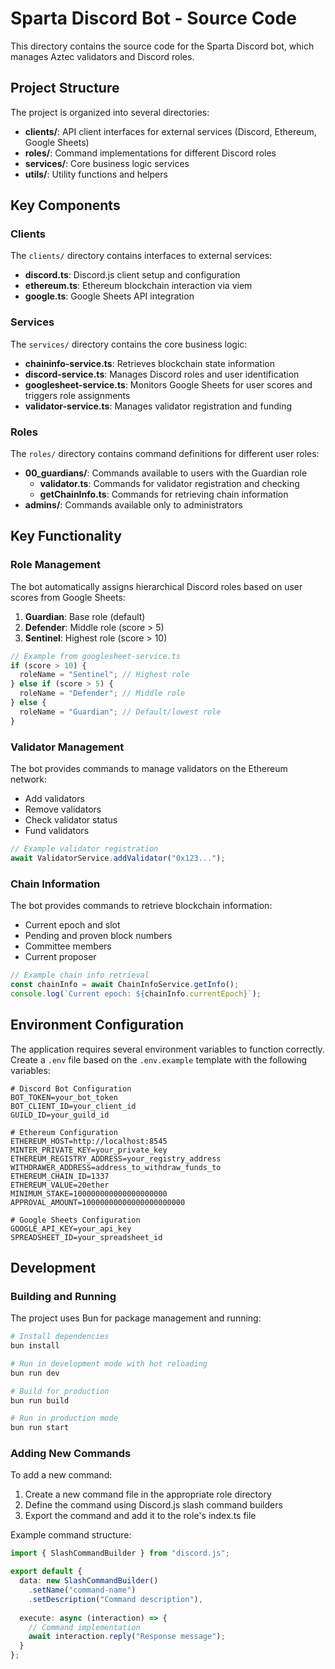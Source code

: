 # Sparta Discord Bot - Source Code

This directory contains the source code for the Sparta Discord bot, which manages Aztec validators and Discord roles.

## Project Structure

The project is organized into several directories:

- **clients/**: API client interfaces for external services (Discord, Ethereum, Google Sheets)
- **roles/**: Command implementations for different Discord roles
- **services/**: Core business logic services
- **utils/**: Utility functions and helpers

## Key Components

### Clients

The `clients/` directory contains interfaces to external services:

- **discord.ts**: Discord.js client setup and configuration
- **ethereum.ts**: Ethereum blockchain interaction via viem
- **google.ts**: Google Sheets API integration

### Services

The `services/` directory contains the core business logic:

- **chaininfo-service.ts**: Retrieves blockchain state information
- **discord-service.ts**: Manages Discord roles and user identification
- **googlesheet-service.ts**: Monitors Google Sheets for user scores and triggers role assignments
- **validator-service.ts**: Manages validator registration and funding

### Roles

The `roles/` directory contains command definitions for different user roles:

- **00_guardians/**: Commands available to users with the Guardian role
  - **validator.ts**: Commands for validator registration and checking
  - **getChainInfo.ts**: Commands for retrieving chain information
- **admins/**: Commands available only to administrators

## Key Functionality

### Role Management

The bot automatically assigns hierarchical Discord roles based on user scores from Google Sheets:

1. **Guardian**: Base role (default)
2. **Defender**: Middle role (score > 5)
3. **Sentinel**: Highest role (score > 10)

```typescript
// Example from googlesheet-service.ts
if (score > 10) {
  roleName = "Sentinel"; // Highest role
} else if (score > 5) {
  roleName = "Defender"; // Middle role
} else {
  roleName = "Guardian"; // Default/lowest role
}
```

### Validator Management

The bot provides commands to manage validators on the Ethereum network:

- Add validators
- Remove validators
- Check validator status
- Fund validators

```typescript
// Example validator registration
await ValidatorService.addValidator("0x123...");
```

### Chain Information

The bot provides commands to retrieve blockchain information:

- Current epoch and slot
- Pending and proven block numbers
- Committee members
- Current proposer

```typescript
// Example chain info retrieval
const chainInfo = await ChainInfoService.getInfo();
console.log(`Current epoch: ${chainInfo.currentEpoch}`);
```

## Environment Configuration

The application requires several environment variables to function correctly. Create a `.env` file based on the `.env.example` template with the following variables:

```
# Discord Bot Configuration
BOT_TOKEN=your_bot_token
BOT_CLIENT_ID=your_client_id
GUILD_ID=your_guild_id

# Ethereum Configuration
ETHEREUM_HOST=http://localhost:8545
MINTER_PRIVATE_KEY=your_private_key
ETHEREUM_REGISTRY_ADDRESS=your_registry_address
WITHDRAWER_ADDRESS=address_to_withdraw_funds_to
ETHEREUM_CHAIN_ID=1337
ETHEREUM_VALUE=20ether
MINIMUM_STAKE=100000000000000000000
APPROVAL_AMOUNT=10000000000000000000000

# Google Sheets Configuration
GOOGLE_API_KEY=your_api_key
SPREADSHEET_ID=your_spreadsheet_id
```

## Development

### Building and Running

The project uses Bun for package management and running:

```bash
# Install dependencies
bun install

# Run in development mode with hot reloading
bun run dev

# Build for production
bun run build

# Run in production mode
bun run start
```

### Adding New Commands

To add a new command:

1. Create a new command file in the appropriate role directory
2. Define the command using Discord.js slash command builders
3. Export the command and add it to the role's index.ts file

Example command structure:

```typescript
import { SlashCommandBuilder } from "discord.js";

export default {
  data: new SlashCommandBuilder()
    .setName("command-name")
    .setDescription("Command description"),
  
  execute: async (interaction) => {
    // Command implementation
    await interaction.reply("Response message");
  }
};
```
